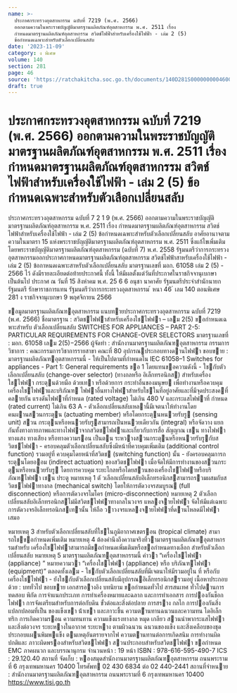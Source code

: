 ```yaml
---
name: >-
  ประกาศกระทรวงอุตสาหกรรม ฉบับที่ 7219 (พ.ศ. 2566)
  ออกตามความในพระราชบัญญัติมาตรฐานผลิตภัณฑ์อุตสาหกรรม พ.ศ. 2511 เรื่อง
  กำหนดมาตรฐานผลิตภัณฑ์อุตสาหกรรม สวิตช์ไฟฟ้าสำหรับเครื่องใช้ไฟฟ้า - เล่ม 2 (5)
  ข้อกำหนดเฉพาะสำหรับตัวเลือกเปลี่ยนสลับ
date: '2023-11-09'
category: ง พิเศษ
volume: 140
section: 281
page: 46
source: 'https://ratchakitcha.soc.go.th/documents/140D281S0000000004600.pdf'
draft: true
---
```


# ประกาศกระทรวงอุตสาหกรรม ฉบับที่ 7219 (พ.ศ. 2566) ออกตามความในพระราชบัญญัติมาตรฐานผลิตภัณฑ์อุตสาหกรรม พ.ศ. 2511 เรื่อง กำหนดมาตรฐานผลิตภัณฑ์อุตสาหกรรม สวิตช์ไฟฟ้าสำหรับเครื่องใช้ไฟฟ้า - เล่ม 2 (5) ข้อกำหนดเฉพาะสำหรับตัวเลือกเปลี่ยนสลับ

ประกาศกระทรวงอุตสาหกรรม ฉบับที่ 7 2 1 9 (พ.ศ. 2566) ออกตามความในพระราชบัญญัติมาตรฐานผลิตภัณฑ์อุตสาหกรรม พ.ศ. 2511 เรื่อง กำหนดมาตรฐานผลิตภัณฑ์อุตสาหกรรม สวิตช์ไฟฟ้าสำหรับเครื่องใช้ไฟฟ้า - เล่ม 2 (5) ข้อกำหนดเฉพาะสำหรับตัวเลือกเปลี่ยนสลับ อาศัยอานาจตามความในมาตรา 15 แห่งพระราชบัญญัติมาตรฐานผลิตภัณฑ์อุตสาหกรรม พ.ศ. 2511 ซึ่งแก้ไขเพิ่มเติมโดยพระราชบัญญัติมาตรฐานผลิตภัณฑ์อุตสาหกรรม (ฉบับที่ 7) พ.ศ. 2558 รัฐมนตรีว่าการกระทรวงอุตสาหกรรมออกประกาศกาหนดมาตรฐานผลิตภัณฑ์อุตสาหกรรม สวิตช์ไฟฟ้าสาหรับเครื่องใช้ไฟฟ้า - เล่ม 2 (5) ข้อกาหนดเฉพาะสาหรับตัวเลือกเปลี่ยนสลับ มาตรฐานเลขที่ มอก. 61058 เล่ม 2 (5) - 2566 ไว้ ดังมีรายละเอียดต่อท้ายประกาศนี้ ทั้งนี้ ให้มีผลตั้งแต่วันที่ประกาศในราชกิจจานุเบกษาเป็นต้นไป ประกาศ ณ วันที่ 15 สิงหำคม พ.ศ. 25 6 6 อนุชา นาคาศัย รัฐมนตรีประจำสำนักนายกรัฐมนตรี รักษาราชการแทน รัฐมนตรีว่าการกระทรวงอุตสาหกรรม ้ หนา 46 ่ เลม 140 ตอนพิเศษ 281 ง ราชกิจจานุเบกษา 9 พฤศจิกายน 2566

ขอมูลมาตรฐานผลิตภัณฑอุตสาหกรรม แนบทายประกาศกระทรวงอุตสาหกรรม ฉบับที่ 7219 (พ.ศ. 2566) ชื่อมาตรฐาน : สวิตชไฟฟาสําหรับเครื่องใชไฟฟา – เลม 2(5) ขอกําหนดเฉพาะสําหรับ ตัวเลือกเปลี่ยนสลับ SWITCHES FOR APPLIANCES – PART 2-5: PARTICULAR REQUIREMENTS FOR CHANGE-OVER SELECTORS มาตรฐานเลขที่ : มอก. 61058 เลม 2(5)−2566 ผู้จัดทํา : สํานักงานมาตรฐานผลิตภัณฑอุตสาหกรรม กรรมการวิชาการ : คณะกรรมการวิชาการรายสาขา คณะที่ 80 อุปกรณประกอบทางดานไฟฟา ขอบขาย : มาตรฐานผลิตภัณฑอุตสาหกรรมนี้ - ให้เป็นไปตามที่กําหนดใน IEC 61058–1 Switches for appliances - Part 1: General requirements ขอ 1 โดยแทนขอความดังนี้ - ใชกับตัวเลือกเปลี่ยนสลับ (change-over selector) (ทางกลหรือ อิเล็กทรอนิกส) สําหรับเครื่องใชไฟฟา กระตุนด้วยมือ ด้วยเทา หรือด้วยการ กระทําอื่นของมนุษย เพื่อทํางานหรือควบคุมเครื่องใชไฟฟาและบริภัณฑ ไฟฟาอื่นทางไฟฟาสําหรับใชในที่อยู่อาศัยและที่มีจุดประสงคที่คลายกัน แรงดันไฟฟาที่กําหนด (rated voltage) ไม่เกิน 480 V และกระแสไฟฟาที่ กําหนด (rated current) ไม่เกิน 63 A - ตัวเลือกเปลี่ยนสลับเหลานี้มีเจตนาให้ทํางานโดยคนผานสวนกระตุน (actuating member) หรือโดยกระตุนหนวยรับรู (sensing unit) สวน กระตุนหรือหนวยรับรูสามารถเป็นหนวยเดียวกัน (integral) หรือจัดวาง แยกกันทั้งทางกายภาพและทางไฟฟาจากสวิตชไฟฟาและเกี่ยวกับการสื่อ สัญญาณ เชน ทางไฟฟา ทางแสง ทางเสียง หรือทางความรอน เป็นตน ระหวางสวนกระตุนหรือหนวยรับรูกับสวิตชไฟฟา - ครอบคลุมตัวเลือกเปลี่ยนสลับซึ่งมีหน้าที่ควบคุมเพิ่มเติม (additional control function) รวมอยู่ที่ ควบคุมโดยหน้าที่สวิตช (switching function) นั้น - ยังครอบคลุมการกระตุนโดยออม (indirect actuation) ของสวิตชไฟฟา เมื่อจัดให้มีการทํางานของสวนกระตุนหรือหนวยรับรู โดยการควบคุม ระยะไกลหรือโดยสวนของเครื่องใชไฟฟาหรือบริภัณฑไฟฟา เชน ประตู หมายเหตุ 1 ตั วเลือกเปลี่ยนสลับอิเล็กทรอนิกสสามารถรวมผสมกับสวิตชไฟฟาทางกล (mechanical switch) โดยให้การตัดวงจรสมบูรณ (full disconnection) หรือการตัดวงจรไมโคร (micro-disconnection) หมายเหตุ 2 ตัวเลือกเปลี่ยนสลับอิเล็กทรอนิกสไม่มีสวิตชไฟฟาทางกลในวงจร แหลงจายไฟฟำ จัดให้มีแต่เฉพาะการตัดวงจรอิเล็กทรอนิกสเทานั้น ให้ถือ วาวงจรแหลงจายไฟฟาที่ดานโหลดมีไฟฟาเสมอ

หมายเหตุ 3 สําหรับตัวเลือกเปลี่ยนสลับที่ใชในภูมิอากาศเขตรอน (tropical climate) สามารถใชขอกําหนดเพิ่มเติม หมายเหตุ 4 ต้องคํานึงถึงความจริงที่วามาตรฐานผลิตภัณฑอุตสาหกรรมสําหรับ เครื่องใชไฟฟาสามารถมีขอกําหนดเพิ่มเติมหรือขอกําหนดทางเลือก สําหรับตัวเลือกเปลี่ยนสลับ หมายเหตุ 5 มาตรฐานผลิตภัณฑอุตสาหกรรมนี้ คําวา “เครื่องใชไฟฟา (appliance) ” หมายความวา “เครื่องใชไฟฟา (appliance) หรือ บริภัณฑไฟฟา (equipment)” ตลอดทั้งเลม - ใชกับตัวเลือกเปลี่ยนสลับที่มีเจตนาให้มีรวมอยู่ใน ที่ หรือกับเครื่องใชไฟฟา - ยังใชกับตัวเลือกเปลี่ยนสลับมีอุปกรณอิเล็กทรอนิกสรวมอยู่ เนื้อหาประกอบด้วย : บททั่วไป ขอบขาย เอกสารอางอิง บทนิยาม ขอกําหนดทั่วไป สารสนเทศ ทั่วไปดานการทดสอบ พิกัด การจําแนกประเภท การทําเครื่องหมายและฉลาก และการทําเอกสาร การปองกันช็อกไฟฟา การจัดเตรียมสําหรับการต่อกับดิน ขั้วต่อและสิ่งต่อปลาย การสราง กลไก การปองกันสิ่งแปลกปลอมที่เป็น ของแข็งเขา น้ําเขา และภาวะชื้น ความตำนทานฉนวนและความทน ไดอิเล็กทริก การเกิดความรอน ความทนทาน ความแข็งแรงทางกล หมุด เกลียว สวนนําพากระแสไฟฟา และสิ่งต่อวงจร ระยะหางในอากาศ ระยะหาง ตามผิวฉนวน ฉนวนของแข็ง และสิ่งเคลือบของชุดประกอบแผนพิมพแข็ง ตนเหตุอันตรายจากไฟ ความตานทานต่อการเกิดสนิม การทํางานผิดปกติและ ภาวะผิดพรองสําหรับสวิตชไฟฟา สวนประกอบสําหรับสวิตชไฟฟา ขอกําหนด EMC ภาคผนวก และบรรณานุกรม จํานวนหน้า : 19 หน้า ISBN : 978-616-595-490-7 ICS : 29.120.40 สถานที่ จัดเก็บ : หองสมุดสํานักงานมาตรฐานผลิตภัณฑอุตสาหกรรม ถนนพระรามที่ 6 กรุงเทพมหานคร 10400 โทรศัพท 02 430 6834 ต่อ 02 440-2441 สถานที่จําหนาย : สํานักงานมาตรฐานผลิตภัณฑอุตสาหกรรม ถนนพระรามที่ 6 กรุงเทพมหานคร 10400 https://www.tisi.go.th
